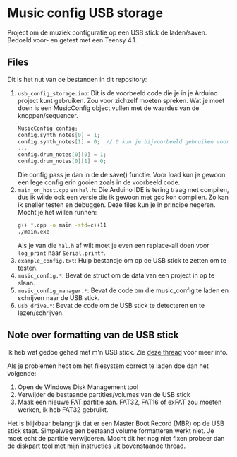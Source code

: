 # Music config USB storage

Project om de muziek configuratie op een USB stick de laden/saven.
Bedoeld voor- en getest met een Teensy 4.1.

## Files

Dit is het nut van de bestanden in dit repository:
1. `usb_config_storage.ino`: Dit is de voorbeeld code die je in je Arduino project kunt
   gebruiken. Zou voor zichzelf moeten spreken. Wat je moet doen is een MusicConfig object
   vullen met de waardes van de knoppen/sequencer.
   ```c
   MusicConfig config;
   config.synth_notes[0] = 1;
   config.synth_notes[1] = 0;  // 0 kun je bijvoorbeeld gebruiken voor geen noot
   ...
   config.drum_notes[0][0] = 1;
   config.drum_notes[0][1] = 0;
   ```
   Die config pass je dan in de de save() functie. Voor load kun je gewoon een lege config
   erin gooien zoals in de voorbeeld code.
2. `main_on_host.cpp` en `hal.h`: Die Arduino IDE is tering traag met compilen, dus ik
   wilde ook een versie die ik gewoon met gcc kon compilen. Zo kan ik sneller testen en
   debuggen. Deze files kun je in principe negeren. Mocht je het willen runnen:
    ```bash
    g++ *.cpp -o main -std=c++11
    ./main.exe
    ```
    Als je van die `hal.h` af wilt moet je even een replace-all doen voor `log_print` naar
    `Serial.printf`.
3. `example_config.txt`: Hulp bestandje om op de USB stick te zetten om te testen.
4. `music_config.*`: Bevat de struct om de data van een project in op te slaan.
5. `music_config_manager.*`: Bevat de code om die music_config te laden en schrijven naar
   de USB stick.
6. `usb_drive.*`: Bevat de code om de USB stick te detecteren en te lezen/schrijven.

## Note over formatting van de USB stick

Ik heb wat gedoe gehad met m'n USB stick. Zie [deze thread](https://forum.pjrc.com/threads/73275-USBHost_t36-h-Unable-to-initialize-filesystem-with-SanDisk-drive?p=329513) voor meer info.

Als je problemen hebt om het filesystem correct te laden doe dan het volgende:
1. Open de Windows Disk Management tool
2. Verwijder de bestaande partities/volumes van de USB stick
3. Maak een nieuwe FAT partitie aan. FAT32, FAT16 of exFAT zou moeten werken, ik heb FAT32 gebruikt.

Het is blijkbaar belangrijk dat er een Master Boot Record (MBR) op de USB stick staat.
Simpelweg een bestaand volume formatteren werkt niet. Je moet echt de partitie verwijderen.
Mocht dit het nog niet fixen probeer dan de diskpart tool met mijn instructies uit
bovenstaande thread.
